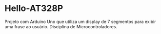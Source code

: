 # Hello-AT328P
Projeto com Arduino Uno que utiliza um display de 7 segmentos para exibir uma frase ao usuário. Disciplina de Microcontroladores.

